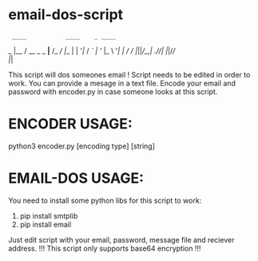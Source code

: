 # email-dos-script
     ____           ____    _ ____ 
  _ |__ / __ _ _ __|__ /_ _/ |__  |
 | '_|_ \/ _` | '_ \|_ \ '_| | / / 
 |_||___/\__,_| .__/___/_| |_|/_/  
              |_|                  


This script will dos someones email !
Script needs to be edited in order to work.
You can provide a mesage in a text file.
Encode your email and password with encoder.py in case someone looks at this script.

# ENCODER USAGE:
python3 encoder.py [encoding type] [string]

# EMAIL-DOS USAGE:
You need to install some python libs for this script to work:
1) pip install smtplib
2) pip install email

Just edit script with your email, password, message file and reciever address.
!!! This script only supports base64 encryption !!!
